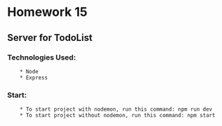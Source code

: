 # Homework 15
  ## Server for TodoList

  ### Technologies Used:
		* Node
	    * Express
  ### Start:
	    * To start project with nodemon, run this command: npm run dev
	    * To start project without nodemon, run this command: npm start
